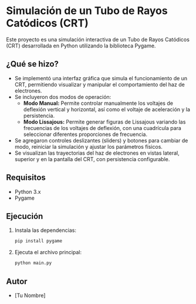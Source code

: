 # Simulación de un Tubo de Rayos Catódicos (CRT)

Este proyecto es una simulación interactiva de un Tubo de Rayos Catódicos (CRT) desarrollada en Python utilizando la biblioteca Pygame.

## ¿Qué se hizo?

- Se implementó una interfaz gráfica que simula el funcionamiento de un CRT, permitiendo visualizar y manipular el comportamiento del haz de electrones.
- Se incluyeron dos modos de operación:
  - **Modo Manual:** Permite controlar manualmente los voltajes de deflexión vertical y horizontal, así como el voltaje de aceleración y la persistencia.
  - **Modo Lissajous:** Permite generar figuras de Lissajous variando las frecuencias de los voltajes de deflexión, con una cuadrícula para seleccionar diferentes proporciones de frecuencia.
- Se agregaron controles deslizantes (sliders) y botones para cambiar de modo, reiniciar la simulación y ajustar los parámetros físicos.
- Se visualizan las trayectorias del haz de electrones en vistas lateral, superior y en la pantalla del CRT, con persistencia configurable.

## Requisitos
- Python 3.x
- Pygame

## Ejecución

1. Instala las dependencias:
   ```bash
   pip install pygame
   ```
2. Ejecuta el archivo principal:
   ```bash
   python main.py
   ```

## Autor
- [Tu Nombre]
